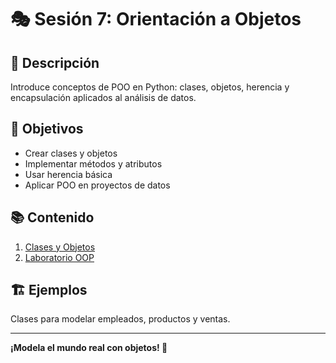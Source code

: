 # 🎭 Sesión 7: Orientación a Objetos

## 📖 Descripción
Introduce conceptos de POO en Python: clases, objetos, herencia y encapsulación aplicados al análisis de datos.

## 🎯 Objetivos
- Crear clases y objetos
- Implementar métodos y atributos
- Usar herencia básica
- Aplicar POO en proyectos de datos

## 📚 Contenido
1. [Clases y Objetos](01_Clases_Objetos.ipynb)
2. [Laboratorio OOP](02_Laboratorio_OOP.ipynb)

## 🏗️ Ejemplos
Clases para modelar empleados, productos y ventas.

---
**¡Modela el mundo real con objetos! 🏢**